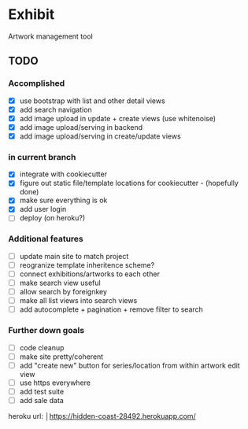 # Exhibit

Artwork management tool

## TODO

### Accomplished

- [X] use bootstrap with list and other detail views
- [X] add search navigation
- [X] add image upload in update + create views (use whitenoise)
- [X] add image upload/serving in backend
- [X] add image upload/serving in create/update views

### in current branch

- [X] integrate with cookiecutter
- [X] figure out static file/template locations for cookiecutter - (hopefully done)
- [X] make sure everything is ok
- [X] add user login
- [ ] deploy (on heroku?)

### Additional features

- [ ] update main site to match project
- [ ] reogranize template inheritence scheme?
- [ ] connect exhibitions/artworks to each other
- [ ] make search view useful
- [ ] allow search by foreignkey
- [ ] make all list views into search views
- [ ] add autocomplete + pagination + remove filter to search

### Further down goals

- [ ] code cleanup
- [ ] make site pretty/coherent
- [ ] add "create new" button for series/location from within artwork edit view
- [ ] use https everywhere
- [ ] add test suite
- [ ] add sale data

heroku url: │https://hidden-coast-28492.herokuapp.com/
